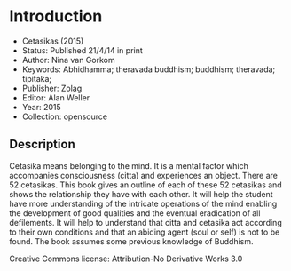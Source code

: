 # Introduction

- Cetasikas (2015)
- Status: Published 21/4/14 in print
- Author: Nina van Gorkom
- Keywords: Abhidhamma; theravada buddhism; buddhism; theravada; tipitaka;
- Publisher: Zolag
- Editor: Alan Weller
- Year: 2015
- Collection: opensource

## Description

Cetasika means belonging to the mind. It is a mental factor which accompanies consciousness (citta) and experiences an object. There are 52 cetasikas. This book gives an outline of each of these 52 cetasikas and shows the relationship they have with each other. It will help the student have more understanding of the intricate operations of the mind enabling the development of good qualities and the eventual eradication of all defilements. It will help to understand that citta and cetasika act according to their own conditions and that an abiding agent (soul or self) is not to be found. The book assumes some previous knowledge of Buddhism.

Creative Commons license: Attribution-No Derivative Works 3.0 
